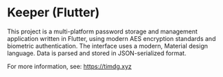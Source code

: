 # Keeper (Flutter)

This project is a multi-platform password storage and management application written in Flutter, using modern AES encryption standards and biometric authentication. The interface uses a modern, Material design language. Data is parsed and stored in JSON-serialized format.

For more information, see: https://timdg.xyz

